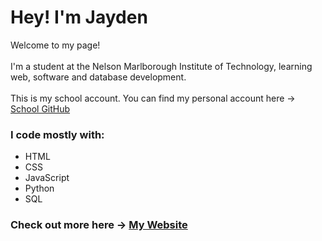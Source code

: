 <h1>Hey! I'm Jayden</h1>

<p>Welcome to my page! 
<br>
<br>
I'm a student at the Nelson Marlborough Institute of Technology, learning web, software and database development.
<br>
<br>
This is my school account. You can find my personal account here -> <a href="https://github.com/Jayden-Htn">School GitHub</a>

<h3>I code mostly with:</h3>
<ul>
  <li>HTML</li>
  <li>CSS</li>
  <li>JavaScript</li>
  <li>Python</li>
  <li>SQL</li>
</ul>

<h3>Check out more here -> <a href="https://jayify.github.io/Portfolio-Website/src/home/home.html">My Website</a><h3>

